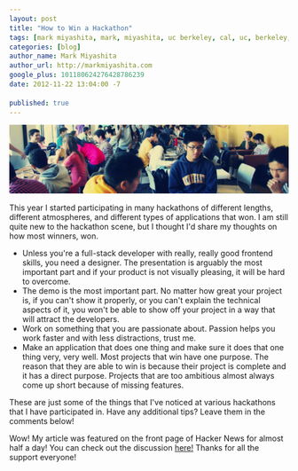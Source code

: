 ```yaml
---
layout: post
title: "How to Win a Hackathon"
tags: [mark miyashita, mark, miyashita, uc berkeley, cal, uc, berkeley, university of california, berkeley, computer science, cs, eecs, electrical engineering, mac, iphone, mac os x, mac hints, binaryage, mac hints from binaryage, hackathons, hackjams, berkeley, facebook hackathon, hackathon]
categories: [blog]
author_name: Mark Miyashita
author_url: http://markmiyashita.com
google_plus: 101180624276428786239
date: 2012-11-22 13:04:00 -7

published: true
---
```


<img src="/public/images/hackathon.jpg" class="img-border">

This year I started participating in many hackathons of different lengths, different atmospheres, and different types of applications that won. I am still quite new to the hackathon scene, but I thought I'd share my thoughts on how most winners, won.

* Unless you're a full-stack developer with really, really good frontend skills, you need a designer. The presentation is arguably the most important part and if your product is not visually pleasing, it will be hard to overcome.
* The demo is the most important part. No matter how great your project is, if you can't show it properly, or you can't explain the technical aspects of it, you won't be able to show off your project in a way that will attract the developers.
* Work on something that you are passionate about. Passion helps you work faster and with less distractions, trust me.
* Make an application that does one thing and make sure it does that one thing very, very well. Most projects that win have one purpose. The reason that they are able to win is because their project is complete and it has a direct purpose. Projects that are too ambitious almost always come up short because of missing features.

These are just some of the things that I've noticed at various hackathons that I have participated in. Have any additional tips? Leave them in the comments below!

Wow! My article was featured on the front page of Hacker News for almost half a day! You can check out the discussion <a href="http://news.ycombinator.com/item?id=4830418">here!</a> Thanks for all the support everyone!
